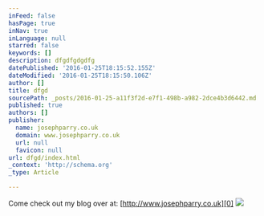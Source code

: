 ```yaml
---
inFeed: false
hasPage: true
inNav: true
inLanguage: null
starred: false
keywords: []
description: dfgdfgdgdfg
datePublished: '2016-01-25T18:15:52.155Z'
dateModified: '2016-01-25T18:15:50.106Z'
author: []
title: dfgd
sourcePath: _posts/2016-01-25-a11f3f2d-e7f1-498b-a982-2dce4b3d6442.md
published: true
authors: []
publisher:
  name: josephparry.co.uk
  domain: www.josephparry.co.uk
  url: null
  favicon: null
url: dfgd/index.html
_context: 'http://schema.org'
_type: Article

---
```

Come check out my blog over at: [http://www.josephparry.co.uk][0]
![](http://www.josephparry.co.uk/blog/wp-content/uploads/2016/01/Signal-Chain-B.jpg)

[0]: http://www.josephparry.co.uk/